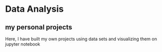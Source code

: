 # Data Analysis
## my personal projects
Here, I have built my own projects using data sets and visualizing them on jupyter notebook 
